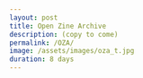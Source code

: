 ```yaml
---
layout: post
title: Open Zine Archive
description: (copy to come)
permalink: /OZA/
image: /assets/images/oza_t.jpg
duration: 8 days
---
```

